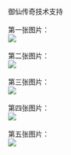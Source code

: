 御仙传奇技术支持</br></br>
第一张图片：</br>
![](https://github.com/chao9stel/chao9/blob/smyh/1.jpg?raw=true)</br></br>
第二张图片：</br>
![](https://github.com/chao9stel/chao9/blob/smyh/2.jpg?raw=true)</br></br>
第三张图片：</br>
![](https://github.com/chao9stel/chao9/blob/smyh/3.jpg?raw=true)</br></br>
第四张图片：</br>
![](https://github.com/chao9stel/chao9/blob/smyh/4.jpg?raw=true)</br></br>
第五张图片：</br>
![](https://github.com/chao9stel/chao9/blob/smyh/5.jpg?raw=true)</br></br>
